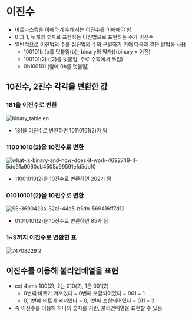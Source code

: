 # 이진수
- 비트마스킹을 이해하기 위해서는 이진수를 이해해야 함
- 0 과 1, 두개의 숫자로 표현하는 이진법으로 표현하는 수가 이진수
- 일반적으로 이진법의 수를 십진법의 수와 구별하기 위해 다음과 같은 방법을 사용
  - 100101b (b를 덧붙임(b는 binary의 약자))(binary = 이진)
  - 100101(2) ((2)를 덧붙임, 주로 수학에서 쓰임)
  - 0b100101 (앞에 0b를 덧붙임)

## 10진수, 2진수 각각을 변환한 값

### 181을 이진수로 변환

![binary_table en](https://github.com/ajhwan/Algorithm_study/assets/129160008/a54e35cc-0d2f-4565-8251-368e73c8e9fc)

- 181을 이진수로 변환하면 10110101(2)가 됨

### 11001010(2)을 10진수로 변환

![what-is-binary-and-how-does-it-work-4692749-4-5dd91a9060db4505a99591efd5db10](https://github.com/ajhwan/Algorithm_study/assets/129160008/4480d631-f595-46c9-bdf6-2bbc238eadc5)

- 11001010(2)을 10진수로 변환하면 202가 됨 

### 01010101(2)을 10진수로 변환

![SE-3690423a-32a1-44e5-b5db-569416ff7d12](https://github.com/ajhwan/Algorithm_study/assets/129160008/16114d7a-2ced-4084-9ea3-86db933394a7)

- 01010101(2)을 10진수로 변환하면 85가 됨

### 1~9까지 이진수로 변환한 표

![74708229 2](https://github.com/ajhwan/Algorithm_study/assets/129160008/106e5ea4-d489-4444-be7c-f6d39832f4a6)

## 이진수를 이용해 불리언배열을 표현
- ex) 4sms 100(2), 2는 010(2), 1은 001(2)
  - 0번째 비트가 켜져있다 = 0번째 포함되어있다 = 001 = 1
  - 0, 1번째 비트가 켜져있다 = 0, 1번째 포함되어있다 = 011 = 3
- 즉 이진수를 이용해 하나의 숫자를 기반, 불리언배열을 표현할 수 있음 
